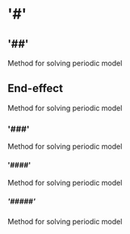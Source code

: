 # '#'

## '##'
Method for solving periodic model

## End-effect
Method for solving periodic model

### '###'
Method for solving periodic model

#### '####'
Method for solving periodic model

##### '#####'
Method for solving periodic model
